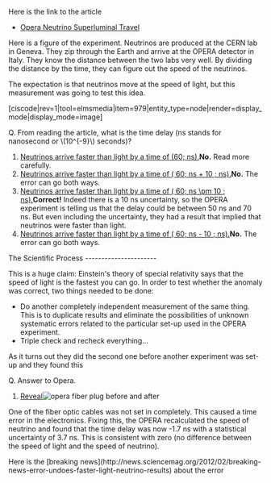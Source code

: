 Here is the link to the article

- [Opera Neutrino Superluminal Travel](http://news.sciencemag.org/europe/2011/10/faster-light-result-be-scrutinized)

Here is a figure of the experiment. Neutrinos are produced at the CERN lab in Geneva. They zip through the Earth and arrive at the OPERA detector in Italy. They know the distance between the two labs very well. By dividing the distance by the time, they can figure out the speed of the neutrinos.

The expectation is that neutrinos move at the speed of light, but this measurement was going to test this idea.

[ciscode|rev=1|tool=elmsmedia|item=979|entity_type=node|render=display_mode|display_mode=image]

<div class="question">Q. From reading the article, what is the time delay (ns stands for nanosecond or \(10^{-9}\) seconds)?

1. [Neutrinos arrive faster than light by a time of \(60\; ns\).](#)**No.** Read more carefully.
2. [Neutrinos arrive faster than light by a time of \( 60\; ns + 10 \; ns\).](#)**No.** The error can go both ways.
3. [Neutrinos arrive faster than light by a time of \( 60\; ns \pm 10 \; ns\).](#)**Correct!** Indeed there is a 10 ns uncertainty, so the OPERA experiment is telling us that the delay could be between 50 ns and 70 ns. But even including the uncertainty, they had a result that implied that neutrinos were faster than light.
4. [Neutrinos arrive faster than light by a time of \( 60\; ns - 10 \; ns\).](#)**No.** The error can go both ways.

</div>The Scientific Process
----------------------

This is a huge claim: Einstein's theory of special relativity says that the speed of light is the fastest you can go. In order to test whether the anomaly was correct, two things needed to be done:

- Do another completely independent measurement of the same thing. This is to duplicate results and eliminate the possibilities of unknown systematic errors related to the particular set-up used in the OPERA experiment.
- Triple check and recheck everything...

As it turns out they did the second one before another experiment was set-up and they found this

<div class="question">Q. Answer to Opera.

1. [Reveal](#)![opera fiber plug before and after](https://online.science.psu.edu/sites/default/files/phys010/W4spacetime/operafiberplug1.png)
  
  One of the fiber optic cables was not set in completely. This caused a time error in the electronics. Fixing this, the OPERA recalculated the speed of neutrino and found that the time delay was now -1.7 ns with a statistical uncertainty of 3.7 ns. This is consistent with zero (no difference between the speed of light and the speed of neutrino).

</div>Here is the [breaking news](http://news.sciencemag.org/2012/02/breaking-news-error-undoes-faster-light-neutrino-results) about the error